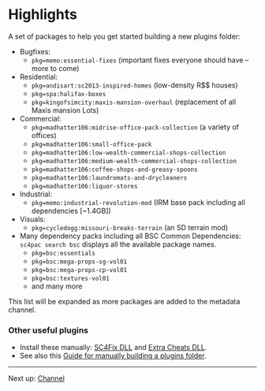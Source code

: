 # Highlights

A set of packages to help you get started building a new plugins folder:

- Bugfixes:
  * `pkg=memo:essential-fixes` (important fixes everyone should have – more to come)
- Residential:
  * `pkg=andisart:sc2013-inspired-homes` (low-density R$$ houses)
  * `pkg=spa:halifax-boxes`
  * `pkg=kingofsimcity:maxis-mansion-overhaul` (replacement of all Maxis mansion Lots)
- Commercial:
  * `pkg=madhatter106:midrise-office-pack-collection` (a variety of offices)
  * `pkg=madhatter106:small-office-pack`
  * `pkg=madhatter106:low-wealth-commercial-shops-collection`
  * `pkg=madhatter106:medium-wealth-commercial-shops-collection`
  * `pkg=madhatter106:coffee-shops-and-greasy-spoons`
  * `pkg=madhatter106:laundromats-and-drycleaners`
  * `pkg=madhatter106:liquor-stores`
- Industrial:
  * `pkg=memo:industrial-revolution-mod` (IRM base pack including all dependencies [~1.4GB])
- Visuals:
  * `pkg=cycledogg:missouri-breaks-terrain` (an SD terrain mod)
- Many dependency packs including all BSC Common Dependencies: `sc4pac search bsc` displays all the available package names.
  - `pkg=bsc:essentials`
  - `pkg=bsc:mega-props-sg-vol01`
  - `pkg=bsc:mega-props-cp-vol01`
  - `pkg=bsc:textures-vol01`
  - and many more

This list will be expanded as more packages are added to the metadata channel.

### Other useful plugins

- Install these manually:
  [SC4Fix DLL](https://community.simtropolis.com/files/file/30883-sc4fix-third-party-patches-for-sc4/) and
  [Extra Cheats DLL](https://community.simtropolis.com/files/file/31350-simmasters-extra-cheats-dll/).
- See also this
  [Guide for manually building a plugins folder](https://community.simtropolis.com/forums/topic/75599-indiana-joe-and-the-quest-for-the-ultimate-plugins-folder/).


---
Next up: [Channel](channel/ ':target=_self')
